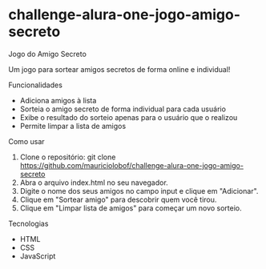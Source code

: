 # challenge-alura-one-jogo-amigo-secreto
Jogo do Amigo Secreto

Um jogo para sortear amigos secretos de forma online e individual!

Funcionalidades

* Adiciona amigos à lista
* Sorteia o amigo secreto de forma individual para cada usuário
* Exibe o resultado do sorteio apenas para o usuário que o realizou
* Permite limpar a lista de amigos

Como usar

1. Clone o repositório: git clone https://github.com/mauriciolobof/challenge-alura-one-jogo-amigo-secreto
2. Abra o arquivo index.html no seu navegador.
3. Digite o nome dos seus amigos no campo input e clique em "Adicionar".
4. Clique em "Sortear amigo" para descobrir quem você tirou.
5. Clique em "Limpar lista de amigos" para começar um novo sorteio.

Tecnologias

* HTML
* CSS
* JavaScript

